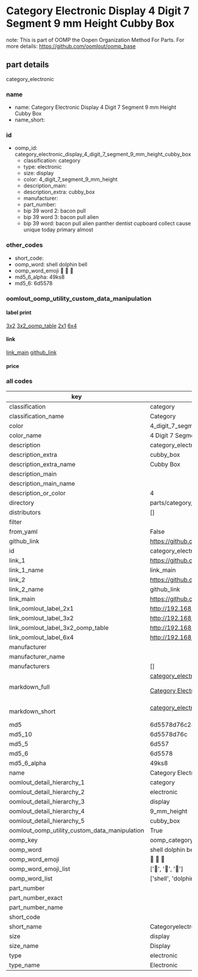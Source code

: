 # Category Electronic Display 4 Digit 7 Segment 9 mm Height Cubby Box  

note: This is part of OOMP the Oopen Organization Method For Parts. For more details: https://github.com/oomlout/oomp_base

##  part details



category_electronic

### name
* name: Category Electronic Display 4 Digit 7 Segment 9 mm Height Cubby Box
* name_short: 
### id
* oomp_id: category_electronic_display_4_digit_7_segment_9_mm_height_cubby_box
  * classification: category
  * type: electronic
  * size: display
  * color: 4_digit_7_segment_9_mm_height
  * description_main: 
  * description_extra: cubby_box
  * manufacturer: 
  * part_number: 
  * bip 39 word 2: bacon pull
  * bip 39 word 3: bacon pull alien
  * bip 39 word: bacon pull alien panther dentist cupboard collect cause unique today primary almost

### other_codes
* short_code: 
* oomp_word: shell dolphin bell
* oomp_word_emoji :shell: :dolphin: :bell:
* md5_6_alpha: 49ks8
* md5_6: 6d5578






### oomlout_oomp_utility_custom_data_manipulation
#### label print
[3x2](http://192.168.1.245:1112/?label=oomp%2049ks8)
[3x2_oomp_table](http://192.168.1.107:1112/?label=oomp%2049ks8)
[2x1](http://192.168.1.242:1112/?label=oomp%2049ks8)
[6x4](http://192.168.1.55:1112/?label=oomp%2049ks8)    

#### link

[link_main](https://github.com/oomlout/oomlout_oomp_current_version_messy/tree/main/parts/category_electronic_display_4_digit_7_segment_9_mm_height_cubby_box) [github_link](https://github.com/oomlout/oomlout_oomp_part_src/tree/main/parts/category_electronic_display_4_digit_7_segment_9_mm_height_cubby_box)                             

#### price







### all codes 
| key | value |  
| --- | --- |  
| classification | category |  
| classification_name | Category |  
| color | 4_digit_7_segment_9_mm_height |  
| color_name | 4 Digit 7 Segment 9 mm Height |  
| description | category_electronic |  
| description_extra | cubby_box |  
| description_extra_name | Cubby Box |  
| description_main |  |  
| description_main_name |  |  
| description_or_color | 4  |  
| directory | parts/category_electronic_display_4_digit_7_segment_9_mm_height_cubby_box |  
| distributors | [] |  
| filter |  |  
| from_yaml | False |  
| github_link | https://github.com/oomlout/oomlout_oomp_part_src/tree/main/parts/category_electronic_display_4_digit_7_segment_9_mm_height_cubby_box |  
| id | category_electronic_display_4_digit_7_segment_9_mm_height_cubby_box |  
| link_1 | https://github.com/oomlout/oomlout_oomp_current_version_messy/tree/main/parts/category_electronic_display_4_digit_7_segment_9_mm_height_cubby_box |  
| link_1_name | link_main |  
| link_2 | https://github.com/oomlout/oomlout_oomp_part_src/tree/main/parts/category_electronic_display_4_digit_7_segment_9_mm_height_cubby_box |  
| link_2_name | github_link |  
| link_main | https://github.com/oomlout/oomlout_oomp_current_version_messy/tree/main/parts/category_electronic_display_4_digit_7_segment_9_mm_height_cubby_box |  
| link_oomlout_label_2x1 | http://192.168.1.242:1112/?label=oomp%2049ks8 |  
| link_oomlout_label_3x2 | http://192.168.1.245:1112/?label=oomp%2049ks8 |  
| link_oomlout_label_3x2_oomp_table | http://192.168.1.107:1112/?label=oomp%2049ks8 |  
| link_oomlout_label_6x4 | http://192.168.1.55:1112/?label=oomp%2049ks8 |  
| manufacturer |  |  
| manufacturer_name |  |  
| manufacturers | [] |  
| markdown_full | [category_electronic_display_4_digit_7_segment_9_mm_height_cubby_box](https://github.com/oomlout/oomlout_oomp_current_version_messy/tree/main/parts/category_electronic_display_4_digit_7_segment_9_mm_height_cubby_box)<br>[](https://github.com/oomlout/oomlout_oomp_current_version_messy/tree/main/parts/category_electronic_display_4_digit_7_segment_9_mm_height_cubby_box)<br>[Category Electronic Display 4 Digit 7 Segment 9 Mm Height Cubby Box](https://github.com/oomlout/oomlout_oomp_current_version_messy/tree/main/parts/category_electronic_display_4_digit_7_segment_9_mm_height_cubby_box)<br><br> |  
| markdown_short | [category_electronic_display_4_digit_7_segment_9_mm_height_cubby_box](https://github.com/oomlout/oomlout_oomp_current_version_messy/tree/main/parts/category_electronic_display_4_digit_7_segment_9_mm_height_cubby_box)<br><br> |  
| md5 | 6d5578d76c2485b0d71d49fc0cab508a |  
| md5_10 | 6d5578d76c |  
| md5_5 | 6d557 |  
| md5_6 | 6d5578 |  
| md5_6_alpha | 49ks8 |  
| name | Category Electronic Display 4 Digit 7 Segment 9 mm Height Cubby Box |  
| oomlout_detail_hierarchy_1 | category |  
| oomlout_detail_hierarchy_2 | electronic |  
| oomlout_detail_hierarchy_3 | display |  
| oomlout_detail_hierarchy_4 | 9_mm_height |  
| oomlout_detail_hierarchy_5 | cubby_box |  
| oomlout_oomp_utility_custom_data_manipulation | True |  
| oomp_key | oomp_category_electronic_display_4_digit_7_segment_9_mm_height_cubby_box |  
| oomp_word | shell dolphin bell |  
| oomp_word_emoji | :shell: :dolphin: :bell: |  
| oomp_word_emoji_list | [':shell:', ':dolphin:', ':bell:'] |  
| oomp_word_list | ['shell', 'dolphin', 'bell'] |  
| part_number |  |  
| part_number_exact |  |  
| part_number_name |  |  
| short_code |  |  
| short_name | Categoryelectronic |  
| size | display |  
| size_name | Display |  
| type | electronic |  
| type_name | Electronic |  
